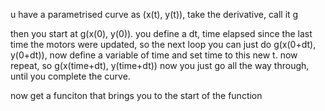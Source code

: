 u have a parametrised curve as (x(t), y(t)), take the derivative, call it g

then you start at g(x(0), y(0)). you define a dt, time elapsed since the last time the motors were updated, so the next loop you can just do g(x(0+dt), y(0+dt)), now define a variable of time and set time to this new t. now repeat, so g(x(time+dt), y(time+dt)) now you just go all the way through, until you complete the curve.

now get a funciton that brings you to the start of the function